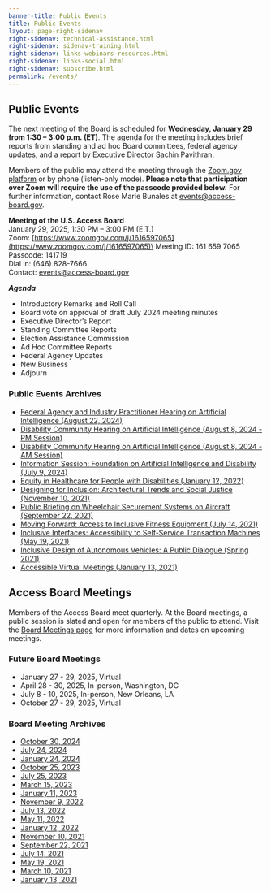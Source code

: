 ```yaml
---
banner-title: Public Events
title: Public Events
layout: page-right-sidenav
right-sidenav: technical-assistance.html
right-sidenav: sidenav-training.html
right-sidenav: links-webinars-resources.html
right-sidenav: links-social.html
right-sidenav: subscribe.html
permalink: /events/
---
```


## Public Events   

The next meeting of the Board is scheduled for **Wednesday, January 29 from 1:30 – 3:00 p.m. (ET)**. The agenda for the meeting includes brief reports from standing and ad hoc Board committees, federal agency updates, and a report by Executive Director Sachin Pavithran.

Members of the public may attend the meeting through the [Zoom.gov platform](https://www.zoomgov.com/j/1616597065) or by phone (listen-only mode). **Please note that participation over Zoom will require the use of the passcode provided below.** For further information, contact Rose Marie Bunales at [events@access-board.gov](mailto:events@access-board.gov).

**Meeting of the U.S. Access Board**\
January 29, 2025, 1:30 PM – 3:00 PM (E.T.)\
Zoom: [https://www.zoomgov.com/j/1616597065](https://www.zoomgov.com/j/1616597065)\
Meeting ID: 161 659 7065\
Passcode: 141719\
Dial in: (646) 828-7666\
Contact: [events@access-board.gov](mailto:events@access-board.gov)

_**Agenda**_
- Introductory Remarks and Roll Call
- Board vote on approval of draft July 2024 meeting minutes
- Executive Director’s Report
- Standing Committee Reports
- Election Assistance Commission
- Ad Hoc Committee Reports
- Federal Agency Updates
- New Business
- Adjourn

### Public Events Archives

- [Federal Agency and Industry Practitioner Hearing on Artificial Intelligence (August 22, 2024)](https://www.youtube.com/watch?v=AY2czzVU4JI&t=4102s)
- [Disability Community Hearing on Artificial Intelligence (August 8, 2024 - PM Session)](https://www.youtube.com/watch?v=udi5eXFSUiM&t=5361s)
- [Disability Community Hearing on Artificial Intelligence (August 8, 2024 - AM Session)](https://www.youtube.com/watch?v=fokFx-nsL1o)
- [Information Session: Foundation on Artificial Intelligence and Disability (July 9, 2024)](https://www.youtube.com/watch?v=lmAZeyJAQFc)
- [Equity in Healthcare for People with Disabilities (January 12, 2022)](https://www.access-board.gov/news/2022/01/13/u-s-access-board-hosts-virtual-event-on-equity-in-healthcare-for-people-with-disabilities/)
- [Designing for Inclusion: Architectural Trends and Social Justice (November 10, 2021)](https://www.access-board.gov/news/2021/11/15/u-s-access-board-hosts-virtual-event-on-architectural-trends-and-social-justice/)
- [Public Briefing on Wheelchair Securement Systems on Aircraft (September 22, 2021)](https://www.access-board.gov/news/2021/09/23/u-s-access-board-holds-public-briefing-on-study-on-the-feasibility-of-wheelchair-securement-systems-in-passenger-aircraft/)
- [Moving Forward: Access to Inclusive Fitness Equipment (July 14, 2021)](https://www.access-board.gov/news/2021/07/15/u-s-access-board-holds-virtual-meeting-on-inclusive-exercise-and-fitness-equipment/)
- [Inclusive Interfaces: Accessibility to Self-Service Transaction Machines (May 19, 2021)](https://www.access-board.gov/news/2021/05/24/u-s-access-board-conducts-panel-discussions-on-self-service-transaction-machines/)
- [Inclusive Design of Autonomous Vehicles: A Public Dialogue (Spring 2021)](https://www.access-board.gov/av/forums.html)
- [Accessible Virtual Meetings (January 13, 2021)](https://youtu.be/rR9RfhvM2sU)

## Access Board Meetings
Members of the Access Board meet quarterly. At the Board meetings, a public session is slated and open for members of the public to attend. Visit the [Board Meetings page](https://www.access-board.gov/about/meetings.html) for more information and dates on upcoming meetings.

### Future Board Meetings

- January 27 - 29, 2025, Virtual
- April 28 - 30, 2025, In-person, Washington, DC
- July 8 - 10, 2025, In-person, New Orleans, LA
- October 27 - 29, 2025, Virtual

### Board Meeting Archives

- [October 30, 2024](https://www.youtube.com/live/Ixk98wNLldc)
- [July 24, 2024](https://www.youtube.com/watch?v=JLJJ-LU2oUc&t=131s)
- [January 24, 2024](https://www.youtube.com/watch?v=5xIJzszOph0&t=1017s)
- [October 25, 2023](https://www.youtube.com/live/PTtRpkkejVg?si=anILhaJz1-tmkjgW&t=95)
- [July 25, 2023](https://www.youtube.com/embed/LUgAv8c_HzY)
- [March 15, 2023](https://youtu.be/Hd619gImSQY)
- [January 11, 2023](https://www.youtube.com/watch?v=SjPeYA4Lfi8)
- [November 9, 2022](https://www.youtube.com/watch?v=kL4IKkiOLHA)
- [July 13, 2022](https://www.youtube.com/watch?v=Mth5VLrWkr0)
- [May 11, 2022](https://www.youtube.com/watch?v=YEzOVtpOGaY)
- [January 12, 2022](https://www.youtube.com/watch?v=gJAbbPOILCg)
- [November 10, 2021](https://www.youtube.com/watch?v=mDKLJurVTcY)
- [September 22, 2021](https://www.youtube.com/watch?v=VBJBi-DQRRk)
- [July 14, 2021](https://www.youtube.com/watch?v=078ZOzcZaSs)
- [May 19, 2021](https://www.youtube.com/watch?v=-0YkBZZEoss)
- [March 10, 2021](https://www.youtube.com/watch?v=xI1j1V1SyjE)
- [January 13, 2021](https://www.youtube.com/watch?v=rR9RfhvM2sU&t=859s)



